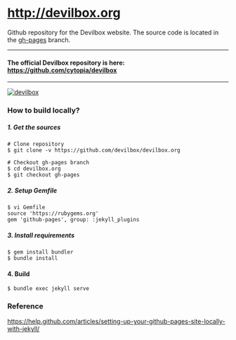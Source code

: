# http://devilbox.org

Github repository for the Devilbox website.
The source code is located in the [gh-pages](https://github.com/devilbox/devilbox.org/tree/gh-pages) branch.

---

#### The official Devilbox repository is here: https://github.com/cytopia/devilbox

---


[![devilbox](devilbox-dash.png)](https://github.com/cytopia/devilbox)


### How to build locally?

##### 1. Get the sources

```shell
# Clone repository
$ git clone -v https://github.com/devilbox/devilbox.org

# Checkout gh-pages branch
$ cd devilbox.org
$ git checkout gh-pages
```

##### 2. Setup Gemfile
```
$ vi Gemfile
source 'https://rubygems.org'
gem 'github-pages', group: :jekyll_plugins
```

##### 3. Install requirements
```shell
$ gem install bundler
$ bundle install
```

#### 4. Build
```shell
$ bundle exec jekyll serve
```


### Reference

https://help.github.com/articles/setting-up-your-github-pages-site-locally-with-jekyll/
